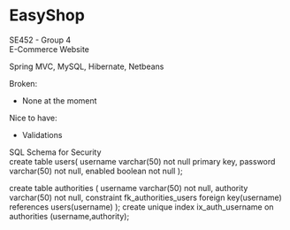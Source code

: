 # EasyShop

SE452 - Group 4   
E-Commerce Website   
    
Spring MVC, MySQL, Hibernate, Netbeans    
    
Broken:
   - None at the moment
   
Nice to have:
   - Validations

SQL Schema for Security   
create table users(
	username varchar(50) not null primary key,
	password varchar(50) not null,
	enabled boolean not null
);

create table authorities (
	username varchar(50) not null,
	authority varchar(50) not null,
	constraint fk_authorities_users foreign key(username) references users(username)
);
create unique index ix_auth_username on authorities (username,authority);